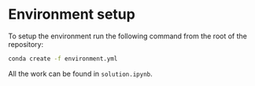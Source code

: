# Environment setup

To setup the environment run the following command from the root of the repository:
```bash
conda create -f environment.yml
```

All the work can be found in `solution.ipynb`.